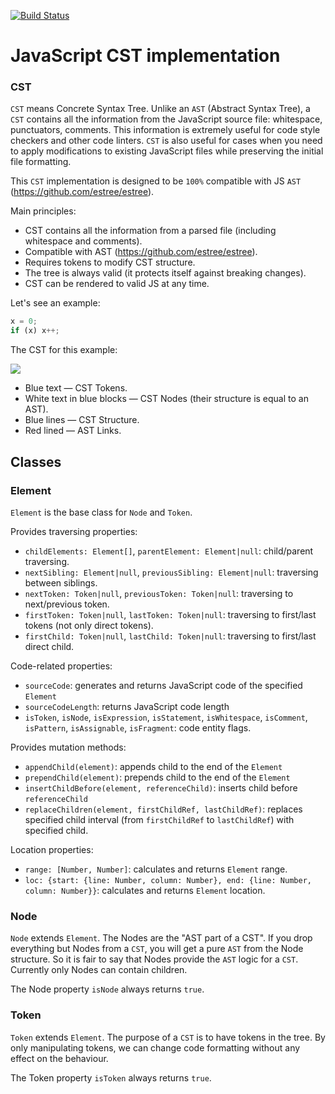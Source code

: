 [![Build Status](https://travis-ci.org/mdevils/cst.svg?branch=master)](https://travis-ci.org/mdevils/cst)

# JavaScript CST implementation

### CST

`CST` means Concrete Syntax Tree. Unlike an `AST` (Abstract Syntax Tree), a `CST` contains all the information
from the JavaScript source file: whitespace, punctuators, comments. This information is extremely useful for
code style checkers and other code linters. `CST` is also useful for cases when you need to apply modifications
to existing JavaScript files while preserving the initial file formatting.

This `CST` implementation is designed to be `100%` compatible with JS `AST` (https://github.com/estree/estree).

Main principles:

* CST contains all the information from a parsed file (including whitespace and comments).
* Compatible with AST (https://github.com/estree/estree).
* Requires tokens to modify CST structure.
* The tree is always valid (it protects itself against breaking changes).
* CST can be rendered to valid JS at any time.

Let's see an example:

```js
x = 0;
if (x) x++;
```

The CST for this example:

![](https://raw.githubusercontent.com/mdevils/cst/master/docs/cst-example.png)

* Blue text — CST Tokens.
* White text in blue blocks — CST Nodes (their structure is equal to an AST).
* Blue lines — CST Structure.
* Red lined — AST Links.

## Classes

### Element

`Element` is the base class for `Node` and `Token`.

Provides traversing properties:

* `childElements: Element[]`, `parentElement: Element|null`: child/parent traversing.
* `nextSibling: Element|null`, `previousSibling: Element|null`: traversing between siblings.
* `nextToken: Token|null`, `previousToken: Token|null`: traversing to next/previous token.
* `firstToken: Token|null`, `lastToken: Token|null`: traversing to first/last tokens (not only direct tokens).
* `firstChild: Token|null`, `lastChild: Token|null`: traversing to first/last direct child.

Code-related properties:

* `sourceCode`: generates and returns JavaScript code of the specified `Element`
* `sourceCodeLength`: returns JavaScript code length
* `isToken`, `isNode`, `isExpression`, `isStatement`, `isWhitespace`, `isComment`, `isPattern`, `isAssignable`,
  `isFragment`: code entity flags.

Provides mutation methods:

* `appendChild(element)`: appends child to the end of the `Element`
* `prependChild(element)`: prepends child to the end of the `Element`
* `insertChildBefore(element, referenceChild)`: inserts child before `referenceChild`
* `replaceChildren(element, firstChildRef, lastChildRef)`: replaces specified child interval (from `firstChildRef` to
  `lastChildRef`) with specified child.

Location properties:

* `range: [Number, Number]`: calculates and returns `Element` range.
* `loc: {start: {line: Number, column: Number}, end: {line: Number, column: Number}}`: calculates and returns
  `Element` location.

### Node

`Node` extends `Element`. The Nodes are the "AST part of a CST". If you drop everything but Nodes from a `CST`, you will
get a pure `AST` from the Node structure. So it is fair to say that Nodes provide the `AST` logic for a `CST`. Currently
only Nodes can contain children.

The Node property `isNode` always returns `true`.

### Token

`Token` extends `Element`. The purpose of a `CST` is to have tokens in the tree. By only manipulating tokens,
we can change code formatting without any effect on the behaviour.

The Token property `isToken` always returns `true`.
